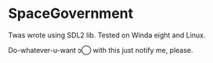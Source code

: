 # SpaceGovernment

Twas wrote using SDL2 lib.
Tested on Winda eight and Linux.

Do-whatever-u-want ↄ⃝ with this just notify me, please.
